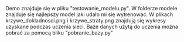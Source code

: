 Demo znajduje się w pliku "testowanie_modelu.py". 
W folderze modele znajduje się najlepszy model jaki udało mi się wytrenować.
W plikach krzywe_dokladnosci.png i krzywe_straty.png znajdują
się wykresy uzyskane podczas uczenia sieci.
Baze danych użytą do uczenia można pobrać za pomocą bliku "pobranie_bazy.py"